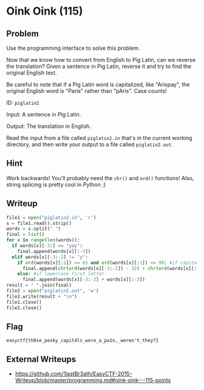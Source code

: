 # Oink Oink (115)

## Problem

Use the programming interface to solve this problem.

Now that we know how to convert from English to&nbsp;Pig Latin, can we reverse the translation? Given a sentence in Pig Latin, reverse it and try to find the original English text.

Be careful to note that if a Pig Latin word is capitalized, like &quot;Arispay&quot;, the original English word is &quot;Paris&quot; rather than &quot;pAris&quot;. Case counts!

ID: `piglatin2`

Input: A sentence in Pig Latin.

Output: The translation in English.

Read the input from a file called&nbsp;`piglatin2.in`&nbsp;that&#39;s in the current working directory, and then write your output to a file called&nbsp;`piglatin2.out`.

## Hint

Work backwards! You'll probably need the `chr()` and `ord()` functions! Also, string splicing is pretty cool in Python ;)

## Writeup
```python
file1 = open("piglatin2.in", 'r')
s = file1.read().strip()
words = s.split(" ")
final = list()
for x in range(len(words)):
  if words[x][-3:] == "yay":
    final.append(words[x][:-3])
  elif words[x][-3:-2] != "y":
    if ord(words[x][:1]) >= 65 and ord(words[x][:1]) <= 90: #if capital first letter
      final.append(chr(ord(words[x][-3:-2]) - 32) + chr(ord(words[x][:1]) + 32) + words[x][1:-3]) 
    else: #if lowercase first letter
      final.append(words[x][-3:-2] + words[x][:-3])
result = " ".join(final)
file2 = open("piglatin2.out", 'w')
file2.write(result + "\n")
file1.close()
file2.close()

```

## Flag
`easyctf{th0se_pesky_capit4ls_were_a_pa1n,_weren't_they?}`

## External Writeups

* https://github.com/1lastBr3ath/EasyCTF-2015-Writeup/blob/master/programming.md#oink-oink---115-points
